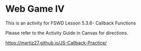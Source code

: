 # Web Game IV

This is an activity for FSWD Lesson 5.3.6- Callback Functions

Please refer to the Activity Guide in Canvas for directions.

https://martiz27.github.io/JS-Callback-Practice/
